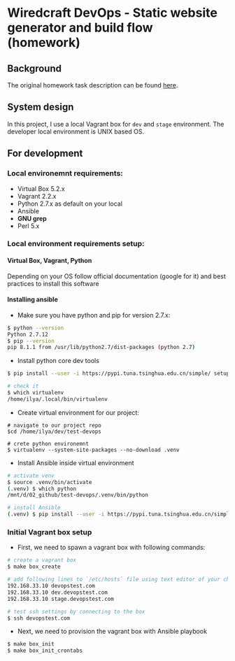 # Wiredcraft DevOps - Static website generator and build flow (homework)

## Background

The original homework task description can be found [here](https://github.com/Wiredcraft/test-devops/blob/04e752448bf9d03bf515620e65b4b95cf07b137c/README.md).


## System design

In this project, I use a local Vagrant box for `dev` and `stage` environment. The developer local environment is UNIX based OS.

## For development

### Local environemnt requirements:

- Virtual Box 5.2.x
- Vagrant 2.2.x
- Python 2.7.x as default on your local
- Ansible 
- **GNU grep**
- Perl 5.x

### Local environment requirements setup:

#### Virtual Box, Vagrant, Python 

Depending on your OS follow official documentation (google for it) and best practices to install this software

#### Installing ansible

- Make sure you have python and pip for version 2.7.x:
```sh
$ python --version
Python 2.7.12
$ pip --version
pip 8.1.1 from /usr/lib/python2.7/dist-packages (python 2.7)
```
- Install python core dev tools
```sh
$ pip install --user -i https://pypi.tuna.tsinghua.edu.cn/simple/ setuptools pip virtualenv

# check it
$ which virtualenv
/home/ilya/.local/bin/virtualenv
```
- Create virtual environment for our project:
```
# navigate to our project repo
$cd /home/ilya/dev/test-devops

# crete python environemnt
$ virtualenv --system-site-packages --no-download .venv
```
- Install Ansible inside virtual environment
```sh
# activate venv
$ source .venv/bin/activate
(.venv) $ which python
/mnt/d/02_github/test-devops/.venv/bin/python

# install Ansible
(.venv) $ pip install --user -i https://pypi.tuna.tsinghua.edu.cn/simple/ ansible==2.9.0
```

### Initial Vagrant box setup 

- First, we need to spawn a vagrant box with following commands:

```sh
# create a vagrant box
$ make box_create

# add following lines to `/etc/hosts` file using text editor of your choice
192.168.33.10 devopstest.com
192.168.33.10 dev.devopstest.com
192.168.33.10 stage.devopstest.com

# test ssh settings by connecting to the box
$ ssh devopstest.com
```

- Next, we need to provision the vagrant box with Ansible playbook
```sh
$ make box_init
$ make box_init_crontabs
```
